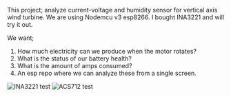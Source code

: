 This project; analyze current-voltage and humidity sensor for vertical axis wind turbine. We are using Nodemcu v3 esp8266. I bought INA3221 and will try it out.

We want;
1. How much electricity can we produce when the motor rotates?
2. What is the status of our battery health?
3. What is the amount of amps consumed?
4. An esp repo where we can analyze these from a single screen. 

![INA3221 test](https://mertyakan.com/wp-content/uploads/2025/01/first-test.png)
![ACS712 test](https://mertyakan.com/wp-content/uploads/2025/01/Screenshot-2025-01-17-at-14.49.44.png)
